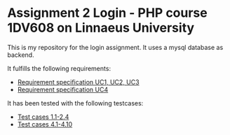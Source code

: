 # Assignment 2 Login - PHP course 1DV608 on Linnaeus University

This is my repository for the login assignment. It uses a mysql database as backend.

It fulfills the following requirements: 

-  [Requirement specification UC1, UC2, UC3](https://github.com/dntoll/1DV608/blob/master/Assignments/Assignment_2/Assignment2_Use_Cases.md)
-  [Requirement specification UC4](https://github.com/dntoll/1DV608/blob/master/Assignments/Assignment_4/UC4.md)

It has been tested with the following testcases:
-  [Test cases 1.1-2.4](https://github.com/dntoll/1DV608/blob/master/Assignments/Assignment_2/Assignment2_Test_Cases_Mandatory.md)
-  [Test cases 4.1-4.10](https://github.com/dntoll/1DV608/blob/master/Assignments/Assignment_2/Assignment2_Test_Cases_Mandatory.md)
